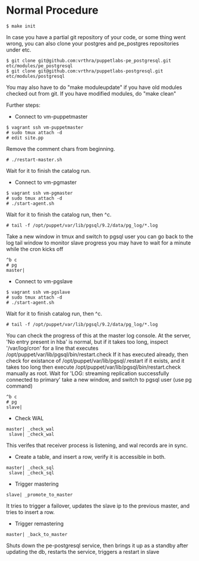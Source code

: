 Normal Procedure
==================

    $ make init

In case you have a partial git repository of your code, or some thing went wrong, you can also clone
your postgres and pe_postgres repositories under etc.

    $ git clone git@github.com:vrthra/puppetlabs-pe_postgresql.git etc/modules/pe_postgresql
    $ git clone git@github.com:vrthra/puppetlabs-postgresql.git etc/modules/postgresql

You may also have to do "make moduleupdate" if you have old modules checked out from git.
If you have modified modules, do "make clean"

Further steps:

* Connect to vm-puppetmaster

```
$ vagrant ssh vm-puppetmaster
# sudo tmux attach -d
# edit site.pp
```

Remove the comment chars from beginning.
```
# ./restart-master.sh
```
Wait for it to finish the catalog run.


* Connect to vm-pgmaster

```
$ vagrant ssh vm-pgmaster
# sudo tmux attach -d
# ./start-agent.sh
```
Wait for it to finish the catalog run, then ^c.
```
# tail -f /opt/puppet/var/lib/pgsql/9.2/data/pg_log/*.log
```
Take a new window in tmux and switch to pgsql user
you can go back to the log tail window to monitor slave progress
you may have to wait for a minute while the cron kicks off
```
^b c
# pg
master|
```

* Connect to vm-pgslave

```
$ vagrant ssh vm-pgslave
# sudo tmux attach -d
# ./start-agent.sh
```
Wait for it to finish catalog run, then ^c.
```
# tail -f /opt/puppet/var/lib/pgsql/9.2/data/pg_log/*.log
```
You can check the progress of this at the master log console.
At the server, 'No entry present in hba' is normal, but if it takes too long,
inspect '/var/log/cron' for a line that executes
  /opt/puppet/var/lib/pgsql/bin/restart.check
If it has executed already, then check for existance of
  /opt/puppet/var/lib/pgsql/.restart
if it exists, and it takes too long then execute
  /opt/puppet/var/lib/pgsql/bin/restart.check
manually as root.
Wait for 'LOG:  streaming replication successfully connected to primary'
take a new window, and switch to pgsql user (use pg command)
```
^b c
# pg
slave|
```

* Check WAL

```
master| _check_wal
 slave| _check_wal
```
This verifes that receiver process is listening, and wal records are in sync.

* Create a table, and insert a row, verify it is accessible in both.

```
master| _check_sql
 slave| _check_sql
```

* Trigger mastering

```
slave| _promote_to_master
```
It tries to trigger a failover, updates the slave ip to the previous master, and tries to insert a row.

* Trigger remastering

```
master| _back_to_master
```
Shuts down the pe-postgresql service, then brings it up as a standby after updating the db, restarts the service,
triggers a restart in slave
